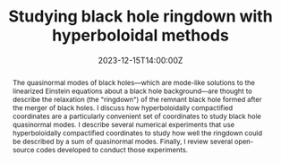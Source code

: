 ---
title: Studying black hole ringdown with hyperboloidal methods
abstract: The quasinormal modes of black holes—which are mode-like solutions to the linearized Einstein equations about a black hole background—are thought to describe the relaxation (the "ringdown") of the remnant black hole formed after the merger of black holes. I discuss how hyperboloidally compactified coordinates are a particularly convenient set of coordinates to study black hole quasinormal modes. I describe several numerical experiments that use hyperboloidally compactified coordinates to study how well the ringdown could be described by a sum of quasinormal modes. Finally, I review several open-source codes developed to conduct those experiments. 
summary: December 2023 Virtual Infinity Seminar by Justin Ripley (University of Illinois, Urbana-Champaign)

event: Zoom link
event_url: https://umd.zoom.us/j/99403590299?pwd=U1lFYTMrTE9OdXpLU3ZyTmxvd0lWUT09

location: Online

date: '2023-12-15T14:00:00Z'
# date_end: '2023-11-10T15:00:00Z'
all_day: false

# Schedule page publish date (NOT talk date).
publishDate: '2023-12-01T00:00:00Z'

authors: [ripley]
tags: [seminar]

# Is this a featured talk? (true/false)
featured: true

image:  
  caption:
  focal_point: center

# url_code: 
# url_pdf: ''
url_slides: /uploads/seminar-slides/23-12-15-ripley.pdf
url_video: https://www.youtube.com/watch?v=yRCtYFMeH54

# Markdown Slides (optional).
#   Associate this talk with Markdown slides.
#   Simply enter your slide deck's filename without extension.
#   E.g. `slides = "example-slides"` references `content/slides/example-slides.md`.
#   Otherwise, set `slides = ""`.
slides:

# Projects (optional).
#   Associate this post with one or more of your projects.
#   Simply enter your project's folder or file name without extension.
#   E.g. `projects = ["internal-project"]` references `content/project/deep-learning/index.md`.
#   Otherwise, set `projects = []`.
projects:

design: 
---